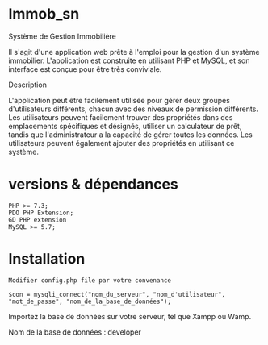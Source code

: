 # Immob_sn



Système de Gestion Immobilière

Il s'agit d'une application web prête à l'emploi pour la gestion d'un système immobilier. L'application est construite en utilisant PHP et MySQL, et son interface est conçue pour être très conviviale.

Description

L'application peut être facilement utilisée pour gérer deux groupes d'utilisateurs différents, chacun avec des niveaux de permission différents. Les utilisateurs peuvent facilement trouver des propriétés dans des emplacements spécifiques et désignés, utiliser un calculateur de prêt, tandis que l'administrateur a la capacité de gérer toutes les données. Les utilisateurs peuvent également ajouter des propriétés en utilisant ce système.

# versions & dépendances

    PHP >= 7.3;
    PDO PHP Extension;
    GD PHP extension
    MySQL >= 5.7;


# Installation

    Modifier config.php file par votre convenance

    $con = mysqli_connect("nom_du_serveur", "nom_d'utilisateur", "mot_de_passe", "nom_de_la_base_de_données");

Importez la base de données sur votre serveur, tel que Xampp ou Wamp.

Nom de la base de données : developer
